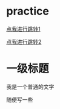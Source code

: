 # practice

[点我进行跳转1](#一级标题)

[点我进行跳转2](#jump)





# 一级标题





<span id='jump'>我是一个普通的文字</span>





随便写一些